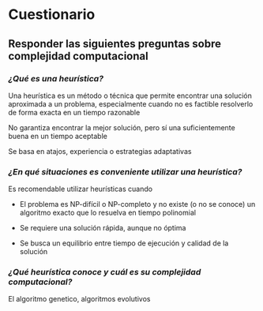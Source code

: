 # Cuestionario

## Responder las siguientes preguntas sobre complejidad computacional

### *¿Qué es una heurística?*

Una heurística es un método o técnica que permite encontrar una solución aproximada a un problema, especialmente cuando no es factible resolverlo de forma exacta en un tiempo razonable

No garantiza encontrar la mejor solución, pero sí una suficientemente buena en un tiempo aceptable

Se basa en atajos, experiencia o estrategias adaptativas

### *¿En qué situaciones es conveniente utilizar una heurística?*

Es recomendable utilizar heurísticas cuando

- El problema es NP-difícil o NP-completo y no existe (o no se conoce) un algoritmo exacto que lo resuelva en tiempo polinomial

- Se requiere una solución rápida, aunque no óptima

- Se busca un equilibrio entre tiempo de ejecución y calidad de la solución

### *¿Qué heurística conoce y cuál es su complejidad computacional?*

El algoritmo genetico, algoritmos evolutivos
